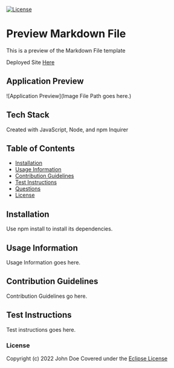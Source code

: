 [![License](https://img.shields.io/badge/License-EPL_1.0-red.svg)](https://opensource.org/licenses/EPL-1.0)
# Preview Markdown File
This is a preview of the Markdown File template

Deployed Site [Here](https://github.com/Tonyavall/HW-7-ReadMe-Generator/tree/main/utils)

## Application Preview
![Application Preview](Image File Path goes here.)

## Tech Stack
Created with JavaScript, Node, and npm Inquirer

## Table of Contents
- [Installation](#installation)
- [Usage Information](#usage-information)
- [Contribution Guidelines](#contribution-guidelines)
- [Test Instructions](#test-instructions)
- [Questions](#questions)
- [License](#license)

## Installation
Use npm install to install its dependencies.

## Usage Information
Usage Information goes here.

## Contribution Guidelines
Contribution Guidelines go here.

## Test Instructions
Test instructions goes here.

### License
Copyright (c) 2022 John Doe
Covered under the [Eclipse License](https://opensource.org/licenses/EPL-1.0)